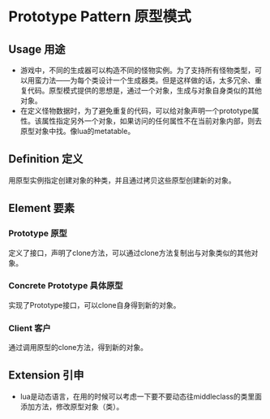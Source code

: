 # Prototype Pattern 原型模式

## Usage 用途

- 游戏中，不同的生成器可以构造不同的怪物实例。为了支持所有怪物类型，可以用蛮力法——为每个类设计一个生成器类。但是这样做的话，太多冗余、重复代码。原型模式提供的思想是，通过一个对象，生成与对象自身类似的其他对象。
- 在定义怪物数据时，为了避免重复的代码，可以给对象声明一个prototype属性。该属性指定另外一个对象，如果访问的任何属性不在当前对象内部，则去原型对象中找。像lua的metatable。

## Definition 定义

用原型实例指定创建对象的种类，并且通过拷贝这些原型创建新的对象。

## Element 要素

### Prototype 原型

定义了接口，声明了clone方法，可以通过clone方法复制出与对象类似的其他对象。

### Concrete Prototype 具体原型

实现了Prototype接口，可以clone自身得到新的对象。

### Client 客户

通过调用原型的clone方法，得到新的对象。

## Extension 引申

- lua是动态语言，在用的时候可以考虑一下要不要动态往middleclass的类里面添加方法，修改原型对象（类）。
